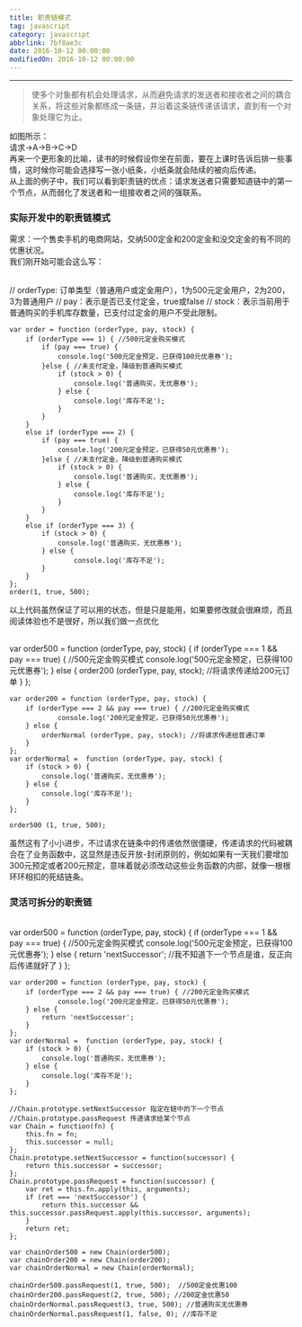 ```yaml
---
title: 职责链模式
tag: javascript
category: javascript
abbrlink: 7bf8ae3c
date: 2016-10-12 00:00:00
modifiedOn: 2016-10-12 00:00:00
---
```


* * *

> 使多个对象都有机会处理请求，从而避免请求的发送者和接收者之间的耦合关系，将这些对象都练成一条链，并沿着这条链传递该请求，直到有一个对象处理它为止。

<!-- more -->

如图所示：  
请求→A→B→C→D  
再来一个更形象的比喻，读书的时候假设你坐在前面，要在上课时告诉后排一些事情，这时候你可能会选择写一张小纸条，小纸条就会陆续的被向后传递。  
从上面的例子中，我们可以看到职责链的优点：请求发送者只需要知道链中的第一个节点，从而弱化了发送者和一组接收者之间的强联系。

### 实际开发中的职责链模式

需求：一个售卖手机的电商网站，交纳500定金和200定金和没交定金的有不同的优惠状况。  
我们刚开始可能会这么写：


​    
    // orderType: 订单类型（普通用户或定金用户），1为500元定金用户，2为200，3为普通用户
    // pay：表示是否已支付定金，true或false
    // stock：表示当前用于普通购买的手机库存数量，已支付过定金的用户不受此限制。
    
    var order = function (orderType, pay, stock) {
        if (orderType === 1) { //500元定金购买模式
            if (pay === true) {
                console.log('500元定金预定，已获得100元优惠券');
            }else { //未支付定金，降级到普通购买模式
                if (stock > 0) {
                    console.log('普通购买，无优惠券');
                } else {
                    console.log('库存不足');
                }
            }
        }
        else if (orderType === 2) {
            if (pay === true) {
                console.log('200元定金预定，已获得50元优惠券');
            }else { //未支付定金，降级到普通购买模式
                if (stock > 0) {
                    console.log('普通购买，无优惠券');
                } else {
                    console.log('库存不足');
                }
            }
        } 
        else if (orderType === 3) {
            if (stock > 0) {
                console.log('普通购买，无优惠券');
            } else {
                    console.log('库存不足');
            }
        }
    };
    order(1, true, 500);

以上代码虽然保证了可以用的状态，但是只是能用，如果要修改就会很麻烦，而且阅读体验也不是很好，所以我们做一点优化


​    
    var order500 = function (orderType, pay, stock) {
        if (orderType === 1 && pay === true) { //500元定金购买模式
                console.log('500元定金预定，已获得100元优惠券');
        } else { 
            order200 (orderType, pay, stock); //将请求传递给200元订单
        }
    };
    
    var order200 = function (orderType, pay, stock) {
        if (orderType === 2 && pay === true) { //200元定金购买模式
                console.log('200元定金预定，已获得50元优惠券');
        } else { 
            orderNormal (orderType, pay, stock); //将请求传递给普通订单
        }
    };
    var orderNormal =  function (orderType, pay, stock) {
        if (stock > 0) {
            console.log('普通购买，无优惠券');
        } else {
            console.log('库存不足');
        }
    };
    
    order500 (1, true, 500);

虽然这有了小小进步，不过请求在链条中的传递依然很僵硬，传递请求的代码被耦合在了业务函数中，这显然是违反开放-封闭原则的，例如如果有一天我们要增加300元预定或者200元预定，意味着就必须改动这些业务函数的内部，就像一根根环环相扣的死结链条。

### 灵活可拆分的职责链


​    
    var order500 = function (orderType, pay, stock) {
        if (orderType === 1 && pay === true) { //500元定金购买模式
                console.log('500元定金预定，已获得100元优惠券');
        } else { 
            return 'nextSuccessor'; //我不知道下一个节点是谁，反正向后传递就好了
        }
    };
    
    var order200 = function (orderType, pay, stock) {
        if (orderType === 2 && pay === true) { //200元定金购买模式
                console.log('200元定金预定，已获得50元优惠券');
        } else { 
            return 'nextSuccessor';
        }
    };
    var orderNormal =  function (orderType, pay, stock) {
        if (stock > 0) {
            console.log('普通购买，无优惠券');
        } else {
            console.log('库存不足');
        }
    };
    
    //Chain.prototype.setNextSuccessor 指定在链中的下一个节点
    //Chain.prototype.passRequest 传递请求给某个节点
    var Chain = function(fn) {
        this.fn = fn;
        this.successor = null;
    };
    Chain.prototype.setNextSuccessor = function(successor) {
        return this.successor = successor;
    };
    Chain.prototype.passRequest = function(successor) {
        var ret = this.fn.apply(this, arguments);
        if (ret === 'nextSuccessor') {
            return this.successor && this.successor.passRequest.apply(this.successor, arguments);
        }
        return ret;
    };
    
    var chainOrder500 = new Chain(order500);
    var chainOrder200 = new Chain(order200);
    var chainOrderNormal = new Chain(orderNormal);
     
    chainOrder500.passRequest(1, true, 500);  //500定金优惠100
    chainOrder200.passRequest(2, true, 500); //200定金优惠50
    chainOrderNormal.passRequest(3, true, 500); //普通购买无优惠券
    chainOrderNormal.passRequest(1, false, 0); //库存不足

